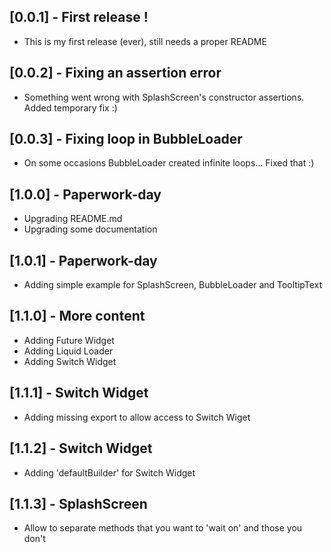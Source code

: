 ## [0.0.1] - First release !

* This is my first release (ever), still needs a proper README

## [0.0.2] - Fixing an assertion error

* Something went wrong with SplashScreen's constructor assertions. Added temporary fix :) 

## [0.0.3] - Fixing loop in BubbleLoader

* On some occasions BubbleLoader created infinite loops... Fixed that :)

## [1.0.0] - Paperwork-day

* Upgrading README.md 
* Upgrading some documentation

## [1.0.1] - Paperwork-day

* Adding simple example for SplashScreen, BubbleLoader and TooltipText 

## [1.1.0] - More content

* Adding Future Widget
* Adding Liquid Loader
* Adding Switch Widget

## [1.1.1] - Switch Widget

* Adding missing export to allow access to Switch Wiget

## [1.1.2] - Switch Widget

* Adding 'defaultBuilder' for Switch Widget

## [1.1.3] - SplashScreen

* Allow to separate methods that you want to 'wait on' and those you don't